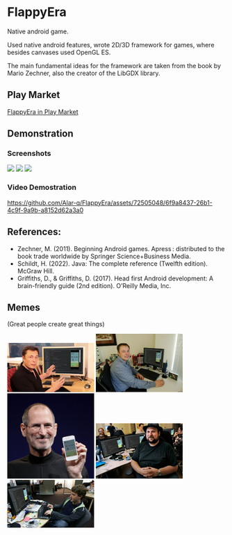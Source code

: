 # FlappyEra

Native android game. 

Used native android features, wrote 2D/3D framework for games, where besides canvases used OpenGL ES. 

The main fundamental ideas for the framework are taken from the book by Mario Zechner, also the creator of the LibGDX library.

## Play Market
[FlappyEra in Play Market](https://play.google.com/store/apps/details?id=com.retro.androidgames.flappybird)


## Demonstration
### Screenshots
<img src="https://github.com/Alar-q/FlappyEra/assets/72505048/82c48772-9be8-45e7-978f-97bcccb1c553" width="200">
<img src="https://github.com/Alar-q/FlappyEra/assets/72505048/084d8b48-7f36-48a0-b181-c30c305c58f2" width="200">
<img src="https://github.com/Alar-q/FlappyEra/assets/72505048/c805e97a-8642-4c22-be80-ab61f7ac98f0" width="200">


### Video Demostration
https://github.com/Alar-q/FlappyEra/assets/72505048/6f9a8437-26b1-4c9f-9a9b-a8152d62a3a0


## References:
- Zechner, M. (2011). Beginning Android games. Apress : distributed to the book trade worldwide by Springer Science+Business Media.
- Schildt, H. (2022). Java: The complete reference (Twelfth edition). McGraw Hill.
- Griffiths, D., & Griffiths, D. (2017). Head first Android development: A brain-friendly guide (2nd edition). O’Reilly Media, Inc.


## Memes

(Great people create great things)

<img src="https://github.com/Alar-q/FlappyEra/blob/master/assets/elon_1.jpg" width="200">
<img src="https://github.com/Alar-q/FlappyEra/blob/master/assets/elon_2.jpg" width="200">
<img src="https://github.com/Alar-q/FlappyEra/blob/master/assets/steve.jpg" width="200">
<img src="https://github.com/Alar-q/FlappyEra/blob/master/assets/notch.jpg" width="200">
<img src="https://github.com/Alar-q/FlappyEra/blob/master/assets/zuckerberg.jpg" width="200">
